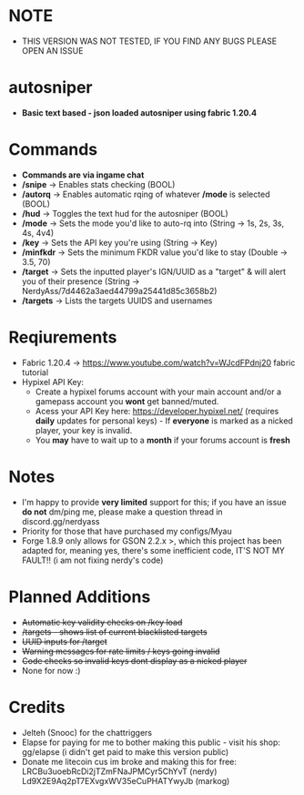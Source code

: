 # NOTE
- THIS VERSION WAS NOT TESTED, IF YOU FIND ANY BUGS PLEASE OPEN AN ISSUE

# autosniper
- **Basic text based - json loaded autosniper using fabric 1.20.4**

# Commands
- **Commands are via ingame chat**
- **/snipe** -> Enables stats checking (BOOL)
- **/autorq** -> Enables automatic rqing of whatever **/mode** is selected (BOOL)
- **/hud** -> Toggles the text hud for the autosniper (BOOL)
- **/mode** -> Sets the mode you'd like to auto-rq into (String -> 1s, 2s, 3s, 4s, 4v4)
- **/key** -> Sets the API key you're using (String -> Key)
- **/minfkdr** -> Sets the minimum FKDR value you'd like to stay (Double -> 3.5, 70)
- **/target** -> Sets the inputted player's IGN/UUID as a "target" & will alert you of their presence (String -> NerdyAss/7d4462a3aed44799a25441d85c3658b2)
- **/targets** -> Lists the targets UUIDS and usernames

# Reqiurements
- Fabric 1.20.4 -> https://www.youtube.com/watch?v=WJcdFPdnj20 fabric tutorial
- Hypixel API Key:
  - Create a hypixel forums account with your main account and/or a gamepass account you **wont** get banned/muted.
  - Acess your API Key here: https://developer.hypixel.net/ (requires **daily** updates for personal keys) - If **everyone** is marked as a nicked player, your key is invalid.
  - You **may** have to wait up to a **month** if your forums account is **fresh**

# Notes
- I'm happy to provide **very limited** support for this; if you have an issue **do not** dm/ping me, please make a question thread in discord.gg/nerdyass
- Priority for those that have purchased my configs/Myau
- Forge 1.8.9 only allows for GSON 2.2.x >, which this project has been adapted for, meaning yes, there's some inefficient code, IT'S NOT MY FAULT!! (i am not fixing nerdy's code)

# Planned Additions
- ~~Automatic key validity checks on /key load~~
- ~~/targets <list> - shows list of current blacklisted targets~~
- ~~UUID inputs for /target~~
- ~~Warning messages for rate limits / keys going invalid~~
- ~~Code checks so invalid keys dont display as a nicked player~~
- None for now :)

# Credits
- Jelteh (Snooc) for the chattriggers
- Elapse for paying for me to bother making this public - visit his shop: gg/elapse (i didn't get paid to make this version public)
- Donate me litecoin cus im broke and making this for free: LRCBu3uoebRcDi2jTZmFNaJPMCyr5ChYvT (nerdy) Ld9X2E9Aq2pT7EXvgxWV35eCuPHATYwyJb (markog)
